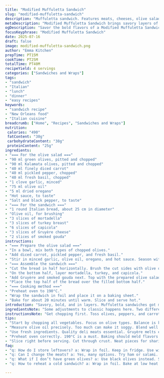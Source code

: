 ```yaml
---
title: "Modified Muffuletta Sandwich"
slug: "modified-muffuletta-sandwich"
description: "Muffuletta sandwich. Features meats, cheeses, olive salad. Classically New Orleans. Different ingredients here. Italian bread highlights. Salty, savory, delicious. Olive salad adds bite. Each layer plays a role. A good option for lunch or dinner."
metaDescription: "Modified Muffuletta Sandwich brings savory layers of meats and cheeses. An olive salad adds a zesty kick. Perfect for a hearty meal."
ogDescription: "Savor the bold flavors of a Modified Muffuletta Sandwich. With meats, cheeses, and zesty olive salad, it’s a delightful feast."
focusKeyphrase: "Modified Muffuletta Sandwich"
date: 2025-07-16
draft: false
image: modified-muffuletta-sandwich.png
author: "Emma Kitchen"
prepTime: PT15M
cookTime: PT25M
totalTime: PT40M
recipeYield: 4 servings
categories: ["Sandwiches and Wraps"]
tags:
- "sandwich"
- "Italian"
- "lunch"
- "dinner"
- "easy recipes"
keywords:
- "sandwich recipe"
- "New Orleans food"
- "Italian cuisine"
breadcrumb: ["Home", "Recipes", "Sandwiches and Wraps"]
nutrition: 
 calories: "490"
 fatContent: "30g"
 carbohydrateContent: "38g"
 proteinContent: "25g"
ingredients:
- "=== For the olive salad ==="
- "90 ml green olives, pitted and chopped"
- "90 ml Kalamata olives, pitted and chopped"
- "40 ml finely diced carrot"
- "40 ml pickled pepper, chopped"
- "40 ml fresh basil, chopped"
- "1 clove garlic, minced"
- "75 ml olive oil"
- "5 ml dried oregano"
- "Hot sauce, to taste"
- "Salt and black pepper, to taste"
- "=== For the sandwich ==="
- "1 round Italian bread, about 25 cm in diameter"
- "Olive oil, for brushing"
- "3 slices of mortadella"
- "3 slices of turkey breast"
- "6 slices of capicola"
- "3 slices of Gruyère cheese"
- "2 slices of smoked gouda"
instructions:
- "=== Prepare the olive salad ==="
- "In a bowl, mix both types of chopped olives."
- "Add diced carrot, pickled pepper, and fresh basil."
- "Stir in minced garlic, olive oil, oregano, and hot sauce. Season with salt and pepper. Set aside."
- "=== Assemble the sandwich ==="
- "Cut the bread in half horizontally. Brush the cut sides with olive oil."
- "On the bottom half, layer mortadella, turkey, and capicola."
- "Add Gruyère and smoked gouda next. Top with the prepared olive salad."
- "Place the top half of the bread over the filled bottom half."
- "=== Cooking method ==="
- "Preheat oven to 190°C."
- "Wrap the sandwich in foil and place it on a baking sheet."
- "Bake for about 20 minutes until warm. Slice and serve hot."
introduction: "Savory, bold, and in layers. Muffuletta sandwiches got meats. They got cheeses too. And olive salad, lots of it. A journey of tastes. Heaps of ingredients fill this one. Italian bread makes it sturdy. Nice for sharing or a solo meal. Built with favorites. Turkey, mortadella, and capicola all stack up. Cheeses melt into that mix. Tangy olives add a kick. A fast bake brings it together. Serve warm. Cut neatly for party style. Very rich but still good."
ingredientsNote: "Some adjustments to classic happens here. Two different olives combined for depth. Another crunchy element added: carrots. Pickled peppers bring a different zing. Fresh basil brightens up the salad. Use quality green olives. Olive oil is essential for the right taste. Don't skip the oregano. Use a round bread for traditional shape. Look for fresh deli meats. Quality cheeses are good here. Gruyère melts nicely. Smoked gouda gives a different richness. Adjust sandwich meat as needed. Try other combinations too."
instructionsNote: "Get chopping first. Toss olives, peppers, and carrot into the bowl. Mix them well with olive oil. You want a cohesive salad. The bread is next. Slice and prepare for the fillings. Layer meats and cheeses carefully. Stack them high. Don't forget the olive salad, spread it generously. Wrap up the sandwich for baking. Be sure it is tight to hold warmth. Bake until everything melds. Get a good crust on the outside. Slice after baking. Enjoy right away for best taste."
tips:
- "Start by chopping all vegetables. Focus on olive types. Balance is key. Green and Kalamata, great mix. Texture from chopped carrots. Add crunch."
- "Measure olive oil precisely. Too much can make it soggy. Blend well. Oregano adds flavor depth. Don't skimp. Season well with salt."
- "Use fresh ingredients. Quality deli meats essential. Gruyère melts effortlessly. Gouda adds a distinct taste. Mix and match fillings for variety."
- "Preheat oven correctly. 190°C is a must. Baking should meld flavors nicely. Wrap it tightly. Keeps heat inside."
- "Slice right before serving. Cut through crust. Neat pieces for sharing. Flavor peaks fresh. Reheat leftover? Keep moisture with foil."
faq:
- "q: How do I store leftovers? a: Wrap in foil. Keep in fridge. Use within two days."
- "q: Can I change the meats? a: Yes, many options. Try ham or salami. Different flavor profiles."
- "q: What if I don’t have green olives? a: Use black olives instead. Slightly different taste, but works."
- "q: How to reheat a cold sandwich? a: Wrap in foil. Bake at low heat. Keep moist. Don’t dry out."

---
```


